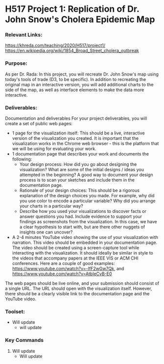 # H517 Project 1: Replication of Dr. John Snow's Cholera Epidemic Map

### Relevant Links:
https://khreda.com/teaching/2020/H517/project1/
https://en.wikipedia.org/wiki/1854_Broad_Street_cholera_outbreak

### Purpose: 
As per Dr. Rada:
In this project, you will recreate Dr. John Snow's map using today's tools of trade (D3, to be specific). 
In addition to recreating the original map in an interactive version, you will add additional charts to the 
side of the map, as well as interface elements to make the data more interactive.

### Deliverables:
Documentation and deliverables
For your project deliverables, you will create a set of public web pages:

- 1 page for the visualization itself: This should be a live, interactive version of the visualization you created. It is important that the visualization works in the Chrome web browser - this is the platform that we will be using for evaluating your work.
- 1 documentation page that describes your work and documents the following:
    - Your design process: How did you go about designing the visualization? What are some of the initial designs / ideas you attempted in the beginning? A good way to document your design process is to scan your sketches and include them in the documentation page.
    - Rationale of your design choices: This should be a rigorous explanation of the design choices you made. For example, why did you use color to encode a particular variable? Why did you arrange your charts in a particular way?
    - Describe how you used your visualizations to discover facts or answer questions you had. Include evidence to support your findings as screenshots from the visualization. In this case, we have a clear hypothesis to start with, but are there other nuggets of insights one can uncover?
- A 2-4 minutes YouTube video showing the use of your visualization with narration. This video should be embedded in your documentation page. The video should be created using a screen-capture tool while interacting with the visualization. It should ideally be similar in style to the videos that accompany papers at the IEEE VIS or ACM CHI conferences. Here are a couple of good examples: https://www.youtube.com/watch?v=-IfF2wGw7Qk, and https://www.youtube.com/watch?v=AtbIeCvB-E0


The web pages should be live online, and your submission should consist of a single URL. The URL should open with the visualization itself. However, there should be a clearly visible link to the documentation page and the YouTube video.

### Toolset:
- Will update
    - will update

### Key Commands
1. Will update
    * Will update


